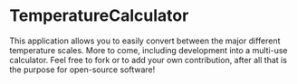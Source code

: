 # TemperatureCalculator

This application allows you to easily convert between the major different temperature scales.  More to come, including development into a multi-use calculator.  Feel free to fork or to add your own contribution, after all that is the purpose for open-source software!
